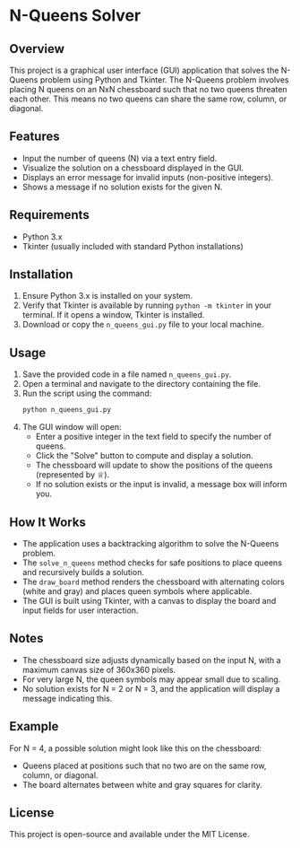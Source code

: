 # N-Queens Solver

## Overview
This project is a graphical user interface (GUI) application that solves the N-Queens problem using Python and Tkinter. The N-Queens problem involves placing N queens on an NxN chessboard such that no two queens threaten each other. This means no two queens can share the same row, column, or diagonal.

## Features
- Input the number of queens (N) via a text entry field.
- Visualize the solution on a chessboard displayed in the GUI.
- Displays an error message for invalid inputs (non-positive integers).
- Shows a message if no solution exists for the given N.

## Requirements
- Python 3.x
- Tkinter (usually included with standard Python installations)

## Installation
1. Ensure Python 3.x is installed on your system.
2. Verify that Tkinter is available by running `python -m tkinter` in your terminal. If it opens a window, Tkinter is installed.
3. Download or copy the `n_queens_gui.py` file to your local machine.

## Usage
1. Save the provided code in a file named `n_queens_gui.py`.
2. Open a terminal and navigate to the directory containing the file.
3. Run the script using the command:
   ```bash
   python n_queens_gui.py
   ```
4. The GUI window will open:
   - Enter a positive integer in the text field to specify the number of queens.
   - Click the "Solve" button to compute and display a solution.
   - The chessboard will update to show the positions of the queens (represented by ♕).
   - If no solution exists or the input is invalid, a message box will inform you.

## How It Works
- The application uses a backtracking algorithm to solve the N-Queens problem.
- The `solve_n_queens` method checks for safe positions to place queens and recursively builds a solution.
- The `draw_board` method renders the chessboard with alternating colors (white and gray) and places queen symbols where applicable.
- The GUI is built using Tkinter, with a canvas to display the board and input fields for user interaction.

## Notes
- The chessboard size adjusts dynamically based on the input N, with a maximum canvas size of 360x360 pixels.
- For very large N, the queen symbols may appear small due to scaling.
- No solution exists for N = 2 or N = 3, and the application will display a message indicating this.

## Example
For N = 4, a possible solution might look like this on the chessboard:
- Queens placed at positions such that no two are on the same row, column, or diagonal.
- The board alternates between white and gray squares for clarity.

## License
This project is open-source and available under the MIT License.